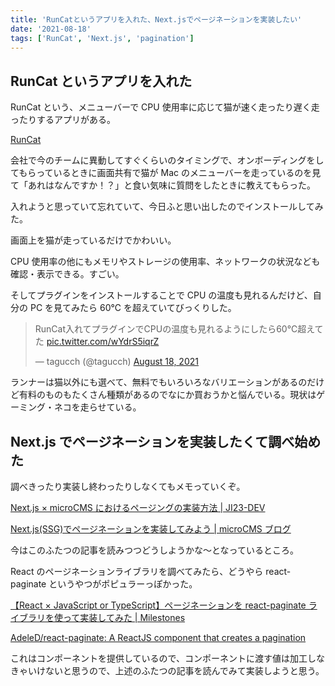 ```yaml
---
title: 'RunCatというアプリを入れた、Next.jsでページネーションを実装したい'
date: '2021-08-18'
tags: ['RunCat', 'Next.js', 'pagination']
---
```


## RunCat というアプリを入れた

RunCat という、メニューバーで CPU 使用率に応じて猫が速く走ったり遅く走ったりするアプリがある。

[RunCat](https://kyome.io/runcat/index.html?lang=ja#plugins)

会社で今のチームに異動してすぐくらいのタイミングで、オンボーディングをしてもらっているときに画面共有で猫が Mac のメニューバーを走っているのを見て「あれはなんですか！？」と食い気味に質問をしたときに教えてもらった。

入れようと思っていて忘れていて、今日ふと思い出したのでインストールしてみた。

画面上を猫が走っているだけでかわいい。

CPU 使用率の他にもメモリやストレージの使用率、ネットワークの状況なども確認・表示できる。すごい。

そしてプラグインをインストールすることで CPU の温度も見れるんだけど、自分の PC を見てみたら 60℃ を超えていてびっくりした。

<blockquote class="twitter-tweet" data-partner="tweetdeck"><p lang="ja" dir="ltr">RunCat入れてプラグインでCPUの温度も見れるようにしたら60℃超えてた <a href="https://t.co/wYdrS5iqrZ">pic.twitter.com/wYdrS5iqrZ</a></p>&mdash; tagucch (@tagucch) <a href="https://twitter.com/tagucch/status/1427972780255940622?ref_src=twsrc%5Etfw">August 18, 2021</a></blockquote>

ランナーは猫以外にも選べて、無料でもいろいろなバリエーションがあるのだけど有料のものもたくさん種類があるのでなにか買おうかと悩んでいる。現状はゲーミング・ネコを走らせている。

## Next.js でページネーションを実装したくて調べ始めた

調べきったり実装し終わったりしなくてもメモっていくぞ。

[Next\.js × microCMS におけるページングの実装方法 \| JI23\-DEV](https://ji23-dev.com/blogs/next-jamstack-paging)

[Next\.js\(SSG\)でページネーションを実装してみよう \| microCMS ブログ](https://blog.microcms.io/next-pagination/)

今はこのふたつの記事を読みつつどうしようかな〜となっているところ。

React のページネーションライブラリを調べてみたら、どうやら react-paginate というやつがポピュラーっぽかった。

[【React × JavaScript or TypeScript】ページネーションを react\-paginate ライブラリを使って実装してみた \| Milestones](https://de-milestones.com/react_pagination/)

[AdeleD/react\-paginate: A ReactJS component that creates a pagination](https://github.com/AdeleD/react-paginate)

これはコンポーネントを提供しているので、コンポーネントに渡す値は加工しなきゃいけないと思うので、上述のふたつの記事を読んでみて実装しようと思う。
